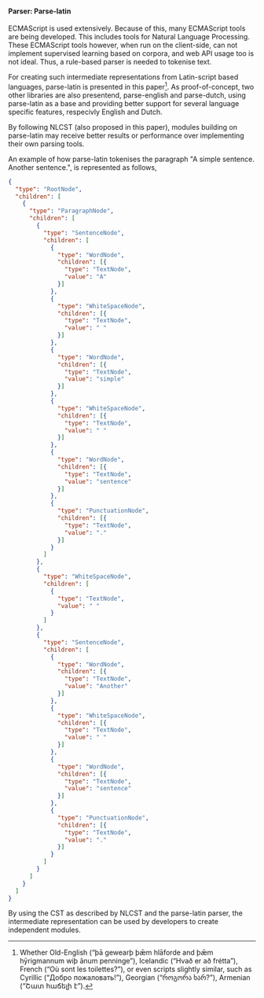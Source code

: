 #### Parser: Parse-latin

ECMAScript is used extensively. Because of this, many ECMAScript tools are being developed. This includes tools for Natural Language Processing. These ECMAScript tools however, when run on the client-side, can not implement supervised learning based on corpora, and web API usage too is not ideal. Thus, a rule-based parser is needed to tokenise text.

For creating such intermediate representations from Latin-script based languages, parse-latin is presented in this paper[^1]. As proof-of-concept, two other libraries are also presentend, parse-english and parse-dutch, using parse-latin as a base and providing better support for several language specific features, respecivly English and Dutch.

By following NLCST (also proposed in this paper), modules building on parse-latin may receive better results or performance over implementing their own parsing tools.

An example of how parse-latin tokenises the paragraph "A simple sentence. Another sentence.", is represented as follows,

```json
{
  "type": "RootNode",
  "children": [
    {
      "type": "ParagraphNode",
      "children": [
        {
          "type": "SentenceNode",
          "children": [
            {
              "type": "WordNode",
              "children": [{
                "type": "TextNode",
                "value": "A"
              }]
            },
            {
              "type": "WhiteSpaceNode",
              "children": [{
                "type": "TextNode",
                "value": " "
              }]
            },
            {
              "type": "WordNode",
              "children": [{
                "type": "TextNode",
                "value": "simple"
              }]
            },
            {
              "type": "WhiteSpaceNode",
              "children": [{
                "type": "TextNode",
                "value": " "
              }]
            },
            {
              "type": "WordNode",
              "children": [{
                "type": "TextNode",
                "value": "sentence"
              }]
            },
            {
              "type": "PunctuationNode",
              "children": [{
                "type": "TextNode",
                "value": "."
              }]
            }
          ]
        },
        {
          "type": "WhiteSpaceNode",
          "children": [
            {
              "type": "TextNode",
              "value": " "
            }
          ]
        },
        {
          "type": "SentenceNode",
          "children": [
            {
              "type": "WordNode",
              "children": [{
                "type": "TextNode",
                "value": "Another"
              }]
            },
            {
              "type": "WhiteSpaceNode",
              "children": [{
                "type": "TextNode",
                "value": " "
              }]
            },
            {
              "type": "WordNode",
              "children": [{
                "type": "TextNode",
                "value": "sentence"
              }]
            },
            {
              "type": "PunctuationNode",
              "children": [{
                "type": "TextNode",
                "value": "."
              }]
            }
          ]
        }
      ]
    }
  ]
}
```

By using the CST as described by NLCST and the parse-latin parser, the intermediate representation can be used by developers to create independent modules.

[^1]: Whether Old-English (“þā gewearþ þǣm hlāforde and þǣm hȳrigmannum wiþ ānum penninge”), Icelandic (“Hvað er að frétta”), French (“Où sont les toilettes?”), or even scripts slightly similar, such as Cyrillic (“Добро пожаловать!”), Georgian (“როგორა ხარ?”), Armenian (“Շատ հաճելի է”).

